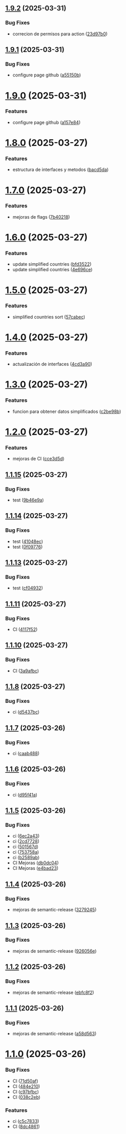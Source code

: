 ## [1.9.2](https://github.com/atdetquizan/nation-code-lib/compare/v1.9.1...v1.9.2) (2025-03-31)


### Bug Fixes

* correcion de permisos para action ([23d97b0](https://github.com/atdetquizan/nation-code-lib/commit/23d97b0680ee92c84fba09ba6c13ead24d69623f))

## [1.9.1](https://github.com/atdetquizan/nation-code-lib/compare/v1.9.0...v1.9.1) (2025-03-31)


### Bug Fixes

* configure page github ([a55150b](https://github.com/atdetquizan/nation-code-lib/commit/a55150b7b7e603c329a1cd8d081e8d2c74d4d488))

# [1.9.0](https://github.com/atdetquizan/nation-code-lib/compare/v1.8.0...v1.9.0) (2025-03-31)


### Features

* configure page github ([a157e84](https://github.com/atdetquizan/nation-code-lib/commit/a157e849601c33d765fea7c9472ac22fb6b64a91))

# [1.8.0](https://github.com/atdetquizan/nation-code-lib/compare/v1.7.0...v1.8.0) (2025-03-27)


### Features

* estructura de interfaces y metodos ([bacd5da](https://github.com/atdetquizan/nation-code-lib/commit/bacd5da2525781b75a3743a28d67297f1512fe3a))

# [1.7.0](https://github.com/atdetquizan/nation-code-lib/compare/v1.6.0...v1.7.0) (2025-03-27)


### Features

* mejoras de flags ([7b40218](https://github.com/atdetquizan/nation-code-lib/commit/7b402181d44cac9477fdbf82730b3e1145679180))

# [1.6.0](https://github.com/atdetquizan/nation-code-lib/compare/v1.5.0...v1.6.0) (2025-03-27)


### Features

* update simplified countries ([bfd3522](https://github.com/atdetquizan/nation-code-lib/commit/bfd35228da3a0f0185535c64acdf05cde856fd5b))
* update simplified countries ([4e696ce](https://github.com/atdetquizan/nation-code-lib/commit/4e696ce4bc181b6c16b5680e5f1799c19357822d))

# [1.5.0](https://github.com/atdetquizan/nation-code-lib/compare/v1.4.0...v1.5.0) (2025-03-27)


### Features

* simplified countries sort ([57cabec](https://github.com/atdetquizan/nation-code-lib/commit/57cabec2144595c7e2c657afd31be62428901a8d))

# [1.4.0](https://github.com/atdetquizan/nation-code-lib/compare/v1.3.0...v1.4.0) (2025-03-27)


### Features

* actualización de interfaces ([4cd3a90](https://github.com/atdetquizan/nation-code-lib/commit/4cd3a9009c9595785bca94fa6f84edcfabf72a16))

# [1.3.0](https://github.com/atdetquizan/nation-code-lib/compare/v1.2.0...v1.3.0) (2025-03-27)


### Features

* funcion para obtener datos simplificados ([c2be98b](https://github.com/atdetquizan/nation-code-lib/commit/c2be98b0ae09f67cd1f271c0e3901f31fe2283fc))

# [1.2.0](https://github.com/atdetquizan/nation-code-lib/compare/v1.1.15...v1.2.0) (2025-03-27)


### Features

* mejoras de CI ([cce3d5d](https://github.com/atdetquizan/nation-code-lib/commit/cce3d5d46772bf7302dc72d9db7df0d350bda7db))

## [1.1.15](https://github.com/atdetquizan/nation-code-lib/compare/v1.1.14...v1.1.15) (2025-03-27)


### Bug Fixes

* test ([9b46e9a](https://github.com/atdetquizan/nation-code-lib/commit/9b46e9a68aef0121f727c6c165e6380441b46738))

## [1.1.14](https://github.com/atdetquizan/nation-code-lib/compare/v1.1.13...v1.1.14) (2025-03-27)


### Bug Fixes

* test ([41048ec](https://github.com/atdetquizan/nation-code-lib/commit/41048ec6fd915b39b6b739a6b91cbd437ee25083))
* test ([0f09776](https://github.com/atdetquizan/nation-code-lib/commit/0f09776c2c9455e089c3ac6595378ca8a642a84f))

## [1.1.13](https://github.com/atdetquizan/nation-code-lib/compare/v1.1.12...v1.1.13) (2025-03-27)


### Bug Fixes

* test ([cf04932](https://github.com/atdetquizan/nation-code-lib/commit/cf04932a6699c555c06fba51c93ee86dc0a1f70d))

## [1.1.11](https://github.com/atdetquizan/nation-code-lib/compare/v1.1.10...v1.1.11) (2025-03-27)


### Bug Fixes

* CI ([4117f52](https://github.com/atdetquizan/nation-code-lib/commit/4117f525b0b202afa11386fe36702ebbbcc74916))

## [1.1.10](https://github.com/atdetquizan/nation-code-lib/compare/v1.1.9...v1.1.10) (2025-03-27)


### Bug Fixes

* CI ([3a9afbc](https://github.com/atdetquizan/nation-code-lib/commit/3a9afbc9d7f0e8c14fe522efd11a3ee4751de4ac))

## [1.1.8](https://github.com/atdetquizan/nation-code-lib/compare/v1.1.7...v1.1.8) (2025-03-27)


### Bug Fixes

* ci ([d5437bc](https://github.com/atdetquizan/nation-code-lib/commit/d5437bc2c55b1a278036a959542925a73efa93a0))

## [1.1.7](https://github.com/atdetquizan/nation-code-lib/compare/v1.1.6...v1.1.7) (2025-03-26)


### Bug Fixes

* ci ([caab488](https://github.com/atdetquizan/nation-code-lib/commit/caab4888d393dd145e7cc20635940482a0fcec06))

## [1.1.6](https://github.com/atdetquizan/nation-code-lib/compare/v1.1.5...v1.1.6) (2025-03-26)


### Bug Fixes

* ci ([d95f41a](https://github.com/atdetquizan/nation-code-lib/commit/d95f41a7c5c7cc0779b328a4b3c1352681417557))

## [1.1.5](https://github.com/atdetquizan/nation-code-lib/compare/v1.1.4...v1.1.5) (2025-03-26)


### Bug Fixes

* ci ([6ec2a43](https://github.com/atdetquizan/nation-code-lib/commit/6ec2a430818978c05959941bdd66fcfe04ff48db))
* ci ([2cd7728](https://github.com/atdetquizan/nation-code-lib/commit/2cd7728daa05adf79d762949d05fc1d617842774))
* ci ([501567d](https://github.com/atdetquizan/nation-code-lib/commit/501567dc5d2de39318f00bd74e3e988edd15f79c))
* ci ([753758a](https://github.com/atdetquizan/nation-code-lib/commit/753758a2c9d33cfdc9cb96a6fdd595b0c3d7fc41))
* ci ([b2589ab](https://github.com/atdetquizan/nation-code-lib/commit/b2589ab9bd5a834f5345b59d3e2ceef9fe334c4e))
* CI Mejoras ([db0dc04](https://github.com/atdetquizan/nation-code-lib/commit/db0dc04dd1fa603be567be8877dfe32c54104040))
* CI Mejoras ([e4bad23](https://github.com/atdetquizan/nation-code-lib/commit/e4bad23cee7e65d96c4f13a4d80acd237b92d2e5))

## [1.1.4](https://github.com/atdetquizan/nation-code-lib/compare/v1.1.3...v1.1.4) (2025-03-26)


### Bug Fixes

* mejoras de semantic-release ([3279245](https://github.com/atdetquizan/nation-code-lib/commit/3279245b214fb4d3b6718b1d321634f6fdd2f0a0))

## [1.1.3](https://github.com/atdetquizan/nation-code-lib/compare/v1.1.2...v1.1.3) (2025-03-26)


### Bug Fixes

* mejoras de semantic-release ([926056e](https://github.com/atdetquizan/nation-code-lib/commit/926056eccd1a215979adf351431f0eabcd1c72c2))

## [1.1.2](https://github.com/atdetquizan/nation-code-lib/compare/v1.1.1...v1.1.2) (2025-03-26)


### Bug Fixes

* mejoras de semantic-release ([ebfc8f2](https://github.com/atdetquizan/nation-code-lib/commit/ebfc8f2c85540131e797f2f7c220714f5bfbfe0e))

## [1.1.1](https://github.com/atdetquizan/nation-code-lib/compare/v1.1.0...v1.1.1) (2025-03-26)


### Bug Fixes

* mejoras de semantic-release ([a58d563](https://github.com/atdetquizan/nation-code-lib/commit/a58d56345579358a1f7894f473789605f0479cdf))

# [1.1.0](https://github.com/atdetquizan/nation-code-lib/compare/v1.0.4...v1.1.0) (2025-03-26)


### Bug Fixes

* CI ([71d50af](https://github.com/atdetquizan/nation-code-lib/commit/71d50af5488ab26b2e9abcedf384e568795f53fb))
* CI ([484e210](https://github.com/atdetquizan/nation-code-lib/commit/484e2108ef80584f10d3791bd95291237d4efd5d))
* CI ([c97bfbc](https://github.com/atdetquizan/nation-code-lib/commit/c97bfbc2263a8787d24f123cdefd29de51535cc3))
* CI ([038c2eb](https://github.com/atdetquizan/nation-code-lib/commit/038c2ebad37ecdc16676499a0b1a72f81d40fc89))


### Features

* ci ([c5c7833](https://github.com/atdetquizan/nation-code-lib/commit/c5c78334f39cdc7039bfeb937c3c7100b17debe0))
* CI ([8dc4861](https://github.com/atdetquizan/nation-code-lib/commit/8dc4861b148a4192e7c5baf87ee8e569b5f52f41))
